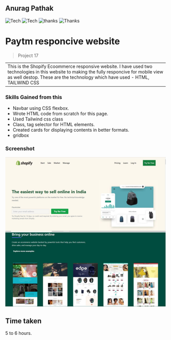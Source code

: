 ## Anurag Pathak

![Tech](https://img.shields.io/badge/Tech-CSS-yellowgreen)
![Tech](https://img.shields.io/badge/LCO-Iwritecode-orange)
![thanks](https://img.shields.io/badge/Thanks-Hitesh%20Choudhary-red)
![Thanks](https://img.shields.io/badge/Thanks-Inueron-blue)

# Paytm responcive website

> Project 17

<table>
<tr>
<td>
  This is the Shopify Ecoommerce responsive website. I have used two technologies in this website  to making the fully responcive for mobile view as well destop.
  These are the technology which have used - HTML, TAILWIND CSS

</td>
</tr>
</table>

### Skills Gained from this

- Navbar using CSS flexbox.
- Wrote HTML code from scratch for this page.
- Used Tailwind css class
- Class, tag selector for HTML elements.
- Created cards for displaying contents in better formats.
- gridbox

### Screenshot

![Shopify](./assets/shopifygit.JPG)
![Shopify](./assets/shopifygit02.JPG)

## Time taken
5 to 6 hours.